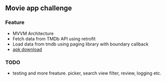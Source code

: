 ## Movie app challenge

### Feature
- MVVM Architecture
- Fetch data from TMDb API using retrofit
- Load data from tmdb using paging library with boundary callback
- [apk download](https://drive.google.com/open?id=1OlUrBGHi1PjUyov1xUQFOv-OqzOEd2kn)

### TODO
- testing and more freature. picker, search view filter, review, logging etc.
